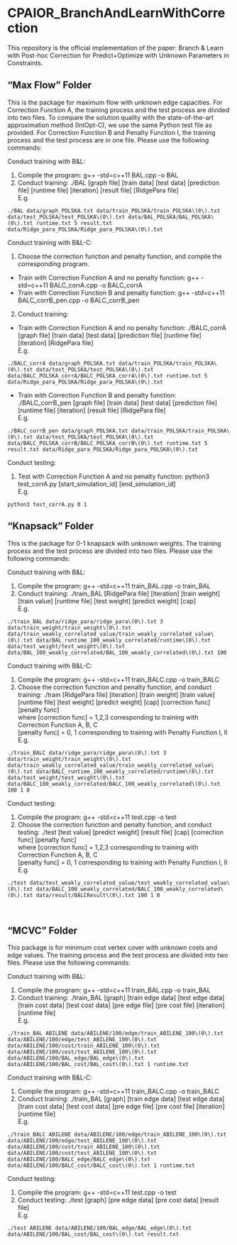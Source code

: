 # CPAIOR_BranchAndLearnWithCorrection

This repository is the official implementation of the paper: Branch & Learn with Post-hoc Correction for Predict+Optimize with Unknown Parameters in Constraints.

## “Max Flow” Folder
This is the package for maximum flow with unknown edge capacities. For Correction Function A, the training process and the test process are divided into two files. To compare the solution quality with the state-of-the-art approximation method (IntOpt-C), we use the same Python test file as provided. For Correction Function B and Penalty Function I, the training process and the test process are in one file. Please use the following commands:

Conduct training with B&L: 
1.	Compile the program: g++ -std=c++11 BAL.cpp -o BAL
2.	Conduct training: ./BAL [graph file] [train data] [test data] [prediction file] [runtime file] [iteration] [result file] [RidgePara file]  \
E.g.
```
./BAL data/graph_POLSKA.txt data/train_POLSKA/train_POLSKA\(0\).txt data/test_POLSKA/test_POLSKA\(0\).txt data/BAL_POLSKA/BAL_POLSKA\(0\).txt runtime.txt 5 result.txt data/Ridge_para_POLSKA/Ridge_para_POLSKA\(0\).txt
```

Conduct training with B&L-C:
1.	Choose the correction function and penalty function, and compile the corresponding program. 
- 	Train with Correction Function A and no penalty function: g++ -std=c++11 BALC_corrA.cpp -o BALC_corrA
-   Train with Correction Function B and penalty function: g++ -std=c++11 BALC_corrB_pen.cpp -o BALC_corrB_pen
2.	Conduct training:
-	Train with Correction Function A and no penalty function: ./BALC_corrA [graph file] [train data] [test data] [prediction file] [runtime file] [iteration] [RidgePara file]  \
E.g.
```
./BALC_corrA data/graph_POLSKA.txt data/train_POLSKA/train_POLSKA\(0\).txt data/test_POLSKA/test_POLSKA\(0\).txt data/BALC_POLSKA_corrA/BALC_POLSKA_corrA\(0\).txt runtime.txt 5 data/Ridge_para_POLSKA/Ridge_para_POLSKA\(0\).txt
```
-	Train with Correction Function B and penalty function: ./BALC_corrB_pen [graph file] [train data] [test data] [prediction file] [runtime file] [iteration] [result file] [RidgePara file]  \
E.g.
```
./BALC_corrB_pen data/graph_POLSKA.txt data/train_POLSKA/train_POLSKA\(0\).txt data/test_POLSKA/test_POLSKA\(0\).txt data/BALC_POLSKA_corrB/BALC_POLSKA_corrB\(0\).txt runtime.txt 5 result.txt data/Ridge_para_POLSKA/Ridge_para_POLSKA\(0\).txt
```

Conduct testing:
1.	Test with Correction Function A and no penalty function: python3 test_corrA.py [start_simulation_id] [end_simulation_id]  \
E.g.
```
python3 test_corrA.py 0 1
```

## “Knapsack” Folder
This is the package for 0-1 knapsack with unknown weights. The training process and the test process are divided into two files. Please use the following commands:

Conduct training with B&L: 
1.	Compile the program: g++ -std=c++11 train_BAL.cpp -o train_BAL
2.	Conduct training: ./train_BAL [RidgePara file] [iteration] [train weight] [train value] [runtime file] [test weight] [predict weight] [cap]  \
E.g.
```
./train_BAL data/ridge_para/ridge_para\(0\).txt 3 data/train_weight/train_weight\(0\).txt data/train_weakly_correlated_value/train_weakly_correlated_value\(0\).txt data/BAL_runtime_100_weakly_correlated/runtime\(0\).txt data/test_weight/test_weight\(0\).txt data/BAL_100_weakly_correlated/BAL_100_weakly_correlated\(0\).txt 100
```

Conduct training with B&L-C:
1.	Compile the program: g++ -std=c++11 train_BALC.cpp -o train_BALC 
2.	Choose the correction function and penalty function, and conduct training: ./train [RidgePara file] [iteration] [train weight] [train value] [runtime file] [test weight] [predict weight] [cap] [correction func] [penalty func]  \
where
[correction func] = 1,2,3 corresponding to training with Correction Function A, B, C  \
[penalty func] = 0, 1 corresponding to training with Penalty Function I, II  \
E.g.
```
./train_BALC data/ridge_para/ridge_para\(0\).txt 3 data/train_weight/train_weight\(0\).txt data/train_weakly_correlated_value/train_weakly_correlated_value\(0\).txt data/BALC_runtime_100_weakly_correlated/runtime\(0\).txt data/test_weight/test_weight\(0\).txt data/BALC_100_weakly_correlated/BALC_100_weakly_correlated\(0\).txt 100 1 0
```

Conduct testing:
1.	Compile the program: g++ -std=c++11 test.cpp -o test
2.	Choose the correction function and penalty function, and conduct testing: ./test [test value] [predict weight] [result file] [cap] [correction func] [penalty func]  \
where 
[correction func] = 1,2,3 corresponding to training with Correction Function A, B, C  \
[penalty func] = 0, 1 corresponding to training with Penalty Function I, II  \
E.g.
```
./test data/test_weakly_correlated_value/test_weakly_correlated_value\(0\).txt data/BALC_100_weakly_correlated/BALC_100_weakly_correlated\(0\).txt data/result/BALCResult\(0\).txt 100 1 0
```
 
## “MCVC” Folder
This package is for minimum cost vertex cover with unknown costs and edge values. The training process and the test process are divided into two files. Please use the following commands:

Conduct training with B&L: 
1.	Compile the program: g++ -std=c++11 train_BAL.cpp -o train_BAL
2.	Conduct training: ./train_BAL [graph] [train edge data] [test edge data] [train cost data] [test cost data] [pre edge file] [pre cost file] [iteration] [runtime file]  \
E.g.
```
./train_BAL ABILENE data/ABILENE/100/edge/train_ABILENE_100\(0\).txt data/ABILENE/100/edge/test_ABILENE_100\(0\).txt data/ABILENE/100/cost/train_ABILENE_100\(0\).txt data/ABILENE/100/cost/test_ABILENE_100\(0\).txt data/ABILENE/100/BAL_edge/BAL_edge\(0\).txt data/ABILENE/100/BAL_cost/BAL_cost\(0\).txt 1 runtime.txt
```

Conduct training with B&L-C: 
1.	Compile the program: g++ -std=c++11 train_BALC.cpp -o train_BALC
2.	Conduct training: ./train_BAL [graph] [train edge data] [test edge data] [train cost data] [test cost data] [pre edge file] [pre cost file] [iteration] [runtime file]  \
E.g.
```
./train_BALC ABILENE data/ABILENE/100/edge/train_ABILENE_100\(0\).txt data/ABILENE/100/edge/test_ABILENE_100\(0\).txt data/ABILENE/100/cost/train_ABILENE_100\(0\).txt data/ABILENE/100/cost/test_ABILENE_100\(0\).txt data/ABILENE/100/BALC_edge/BALC_edge\(0\).txt data/ABILENE/100/BALC_cost/BALC_cost\(0\).txt 1 runtime.txt
```

Conduct testing:
1.	Compile the program: g++ -std=c++11 test.cpp -o test
2.	Conduct testing: ./test [graph] [pre edge data] [pre cost data] [result file]  \
E.g.
```
./test ABILENE data/ABILENE/100/BAL_edge/BAL_edge\(0\).txt data/ABILENE/100/BAL_cost/BAL_cost\(0\).txt result.txt
```

